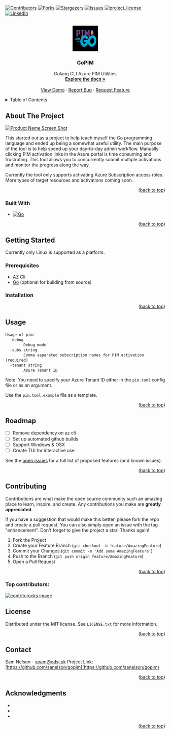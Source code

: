 <!-- Improved compatibility of back to top link: See: https://github.com/othneildrew/Best-README-Template/pull/73 -->
<a id="readme-top"></a>
<!--
*** Thanks for checking out the Best-README-Template. If you have a suggestion
*** that would make this better, please fork the repo and create a pull request
*** or simply open an issue with the tag "enhancement".
*** Don't forget to give the project a star!
*** Thanks again! Now go create something AMAZING! :D
-->



<!-- PROJECT SHIELDS -->
<!--
*** I'm using markdown "reference style" links for readability.
*** Reference links are enclosed in brackets [ ] instead of parentheses ( ).
*** See the bottom of this document for the declaration of the reference variables
*** for contributors-url, forks-url, etc. This is an optional, concise syntax you may use.
*** https://www.markdownguide.org/basic-syntax/#reference-style-links
-->
[![Contributors][contributors-shield]][contributors-url]
[![Forks][forks-shield]][forks-url]
[![Stargazers][stars-shield]][stars-url]
[![Issues][issues-shield]][issues-url]
[![project_license][license-shield]][license-url]
[![LinkedIn][linkedin-shield]][linkedin-url]



<!-- PROJECT LOGO -->
<br />
<div align="center">
  <a href="https://github.com/sanelson/gopim">
    <img src="images/logo.png" alt="Logo" width="80" height="80">
  </a>

<h3 align="center">GoPIM</h3>

  <p align="center">
    Golang CLI Azure PIM Utilities 
    <br />
    <a href="https://github.com/sanelson/gopim"><strong>Explore the docs »</strong></a>
    <br />
    <br />
    <a href="https://github.com/sanelson/gopim">View Demo</a>
    &middot;
    <a href="https://github.com/sanelson/gopim/issues/new?labels=bug&template=bug-report---.md">Report Bug</a>
    &middot;
    <a href="https://github.com/sanelson/gopim/issues/new?labels=enhancement&template=feature-request---.md">Request Feature</a>
  </p>
</div>



<!-- TABLE OF CONTENTS -->
<details>
  <summary>Table of Contents</summary>
  <ol>
    <li>
      <a href="#about-the-project">About The Project</a>
      <ul>
        <li><a href="#built-with">Built With</a></li>
      </ul>
    </li>
    <li>
      <a href="#getting-started">Getting Started</a>
      <ul>
        <li><a href="#prerequisites">Prerequisites</a></li>
        <li><a href="#installation">Installation</a></li>
      </ul>
    </li>
    <li><a href="#usage">Usage</a></li>
    <li><a href="#roadmap">Roadmap</a></li>
    <li><a href="#contributing">Contributing</a></li>
    <li><a href="#license">License</a></li>
    <li><a href="#contact">Contact</a></li>
    <li><a href="#acknowledgments">Acknowledgments</a></li>
  </ol>
</details>



<!-- ABOUT THE PROJECT -->
## About The Project

[![Product Name Screen Shot][product-screenshot]](https://example.com)

This started out as a project to help teach myself the Go programming language and ended up being a somewhat useful utility. The main purpose of the tool is to help speed up your day-to-day admin workflow. Manually clicking PIM activation links in the Azure portal is time consuming and frustrating. This tool allows you to concurrently submit multiple activations and monitor the progress along the way.

Currently the tool only supports activating Azure Subscription access roles. More types of target resources and activations coming soon.

<p align="right">(<a href="#readme-top">back to top</a>)</p>



### Built With

* [![Go][Go.dev]][Go-url]

<p align="right">(<a href="#readme-top">back to top</a>)</p>


<!-- GETTING STARTED -->
## Getting Started

Currently only Linux is supported as a platform.

### Prerequisites

* [AZ Cli](https://learn.microsoft.com/en-us/cli/azure/install-azure-cli-linux?pivots=apt)
* [Go](https://go.dev) (optional for building from source)

### Installation



<p align="right">(<a href="#readme-top">back to top</a>)</p>



<!-- USAGE EXAMPLES -->
## Usage

```
Usage of pim:
  -debug
        Debug mode
  -subs string
        Comma separated subscription names for PIM activation (required)
  -tenant string
        Azure Tenant ID
```

Note: You need to specify your Azure Tenant ID either in the `pim.toml` config file or as an argument.

Use the `pim.toml.example` file as a template.


<p align="right">(<a href="#readme-top">back to top</a>)</p>



<!-- ROADMAP -->
## Roadmap

- [ ] Remove dependency on az cli
- [ ] Set up automated github builds
- [ ] Support Windows & OSX
- [ ] Create TUI for interactive use

See the [open issues](https://github.com/sanelson/gopim/issues) for a full list of proposed features (and known issues).

<p align="right">(<a href="#readme-top">back to top</a>)</p>



<!-- CONTRIBUTING -->
## Contributing

Contributions are what make the open source community such an amazing place to learn, inspire, and create. Any contributions you make are **greatly appreciated**.

If you have a suggestion that would make this better, please fork the repo and create a pull request. You can also simply open an issue with the tag "enhancement".
Don't forget to give the project a star! Thanks again!

1. Fork the Project
2. Create your Feature Branch (`git checkout -b feature/AmazingFeature`)
3. Commit your Changes (`git commit -m 'Add some AmazingFeature'`)
4. Push to the Branch (`git push origin feature/AmazingFeature`)
5. Open a Pull Request

<p align="right">(<a href="#readme-top">back to top</a>)</p>

### Top contributors:

<a href="https://github.com/sanelson/gopim/graphs/contributors">
  <img src="https://contrib.rocks/image?repo=sanelson/gopim" alt="contrib.rocks image" />
</a>



<!-- LICENSE -->
## License

Distributed under the MIT license. See `LICENSE.txt` for more information.

<p align="right">(<a href="#readme-top">back to top</a>)</p>



<!-- CONTACT -->
## Contact

Sam Nelson - spam@edsi.uk
Project Link: [https://github.com/sanelson/gopim](https://github.com/sanelson/gopim)

<p align="right">(<a href="#readme-top">back to top</a>)</p>



<!-- ACKNOWLEDGMENTS -->
## Acknowledgments

* []()
* []()
* []()

<p align="right">(<a href="#readme-top">back to top</a>)</p>



<!-- MARKDOWN LINKS & IMAGES -->
<!-- https://www.markdownguide.org/basic-syntax/#reference-style-links -->
[contributors-shield]: https://img.shields.io/github/contributors/sanelson/gopim.svg?style=for-the-badge
[contributors-url]: https://github.com/sanelson/gopim/graphs/contributors
[forks-shield]: https://img.shields.io/github/forks/sanelson/gopim.svg?style=for-the-badge
[forks-url]: https://github.com/sanelson/gopim/network/members
[stars-shield]: https://img.shields.io/github/stars/sanelson/gopim.svg?style=for-the-badge
[stars-url]: https://github.com/sanelson/gopim/stargazers
[issues-shield]: https://img.shields.io/github/issues/sanelson/gopim.svg?style=for-the-badge
[issues-url]: https://github.com/sanelson/gopim/issues
[license-shield]: https://img.shields.io/github/license/sanelson/gopim.svg?style=for-the-badge
[license-url]: https://github.com/sanelson/gopim/blob/master/LICENSE.txt
[linkedin-shield]: https://img.shields.io/badge/-LinkedIn-black.svg?style=for-the-badge&logo=linkedin&colorB=555
[linkedin-url]: https://www.linkedin.com/in/nelson-sam
[product-screenshot]: images/screenshot.png
[Go.dev]: https://img.shields.io/badge/golang-00ADD8?&style=plastic&logo=go&logoColor=white
[Go-url]: https://go.dev/